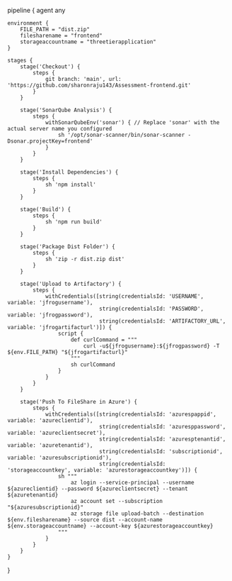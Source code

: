 pipeline {
    agent any
    
    environment {
        FILE_PATH = "dist.zip"
        filesharename = "frontend"
        storageaccountname = "threetierapplication"
    }

    stages {
        stage('Checkout') {
            steps {
                git branch: 'main', url: 'https://github.com/sharonraju143/Assessment-frontend.git'
            }
        }
        
        stage('SonarQube Analysis') {
            steps {
                withSonarQubeEnv('sonar') { // Replace 'sonar' with the actual server name you configured
                    sh '/opt/sonar-scanner/bin/sonar-scanner -Dsonar.projectKey=frontend'
                }
            }
        }
        
        stage('Install Dependencies') {
            steps {
                sh 'npm install'
            }
        }
        
        stage('Build') {
            steps {
                sh 'npm run build'
            }
        }
        
        stage('Package Dist Folder') {
            steps {
                sh 'zip -r dist.zip dist'
            }
        }

        stage('Upload to Artifactory') {
            steps {
                withCredentials([string(credentialsId: 'USERNAME', variable: 'jfrogusername'),
                                 string(credentialsId: 'PASSWORD', variable: 'jfrogpassword'),
                                 string(credentialsId: 'ARTIFACTORY_URL', variable: 'jfrogartifacturl')]) {
                    script {
                        def curlCommand = """
                            curl -u${jfrogusername}:${jfrogpassword} -T ${env.FILE_PATH} "${jfrogartifacturl}"
                        """
                        sh curlCommand
                    }
                }
            }
        }

        stage('Push To FileShare in Azure') {
            steps {
                withCredentials([string(credentialsId: 'azurespappid', variable: 'azureclientid'),
                                 string(credentialsId: 'azuresppassword', variable: 'azureclientsecret'),
                                 string(credentialsId: 'azuresptenantid', variable: 'azuretenantid'),
                                 string(credentialsId: 'subscriptionid', variable: 'azuresubscriptionid'),
                                 string(credentialsId: 'storageaccountkey', variable: 'azurestorageaccountkey')]) {
                    sh """
                        az login --service-principal --username ${azureclientid} --password ${azureclientsecret} --tenant ${azuretenantid}
                        az account set --subscription "${azuresubscriptionid}"
                        az storage file upload-batch --destination ${env.filesharename} --source dist --account-name ${env.storageaccountname} --account-key ${azurestorageaccountkey}
                    """  
                }
            }
        }
    }
}
